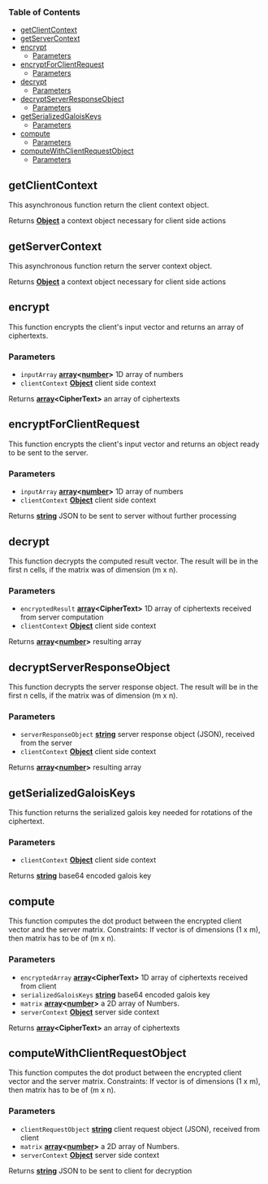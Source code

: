 <!-- Generated by documentation.js. Update this documentation by updating the source code. -->

### Table of Contents

-   [getClientContext][1]
-   [getServerContext][2]
-   [encrypt][3]
    -   [Parameters][4]
-   [encryptForClientRequest][5]
    -   [Parameters][6]
-   [decrypt][7]
    -   [Parameters][8]
-   [decryptServerResponseObject][9]
    -   [Parameters][10]
-   [getSerializedGaloisKeys][11]
    -   [Parameters][12]
-   [compute][13]
    -   [Parameters][14]
-   [computeWithClientRequestObject][15]
    -   [Parameters][16]

## getClientContext

This asynchronous function return the client context object.

Returns **[Object][17]** a context object necessary for client side actions

## getServerContext

This asynchronous function return the server context object.

Returns **[Object][17]** a context object necessary for client side actions

## encrypt

This function encrypts the client's input vector and returns an array of ciphertexts.

### Parameters

-   `inputArray` **[array][18]&lt;[number][19]>** 1D array of numbers
-   `clientContext` **[Object][17]** client side context

Returns **[array][18]&lt;CipherText>** an array of ciphertexts

## encryptForClientRequest

This function encrypts the client's input vector and returns an object ready to be sent to the server.

### Parameters

-   `inputArray` **[array][18]&lt;[number][19]>** 1D array of numbers
-   `clientContext` **[Object][17]** client side context

Returns **[string][20]** JSON to be sent to server without further processing

## decrypt

This function decrypts the computed result vector. The result will be in the first n cells, if the matrix was of dimension (m x n).

### Parameters

-   `encryptedResult` **[array][18]&lt;CipherText>** 1D array of ciphertexts received from server computation
-   `clientContext` **[Object][17]** client side context

Returns **[array][18]&lt;[number][19]>** resulting array

## decryptServerResponseObject

This function decrypts the server response object. The result will be in the first n cells, if the matrix was of dimension (m x n).

### Parameters

-   `serverResponseObject` **[string][20]** server response object (JSON), received from the server
-   `clientContext` **[Object][17]** client side context

Returns **[array][18]&lt;[number][19]>** resulting array

## getSerializedGaloisKeys

This function returns the serialized galois key needed for rotations of the ciphertext.

### Parameters

-   `clientContext` **[Object][17]** client side context

Returns **[string][20]** base64 encoded galois key

## compute

This function computes the dot product between the encrypted client vector and the server matrix.
Constraints: If vector is of dimensions (1 x m), then matrix has to be of (m x n).

### Parameters

-   `encryptedArray` **[array][18]&lt;CipherText>** 1D array of ciphertexts received from client
-   `serializedGaloisKeys` **[string][20]** base64 encoded galois key
-   `matrix` **[array][18]&lt;[number][19]>** a 2D array of Numbers.
-   `serverContext` **[Object][17]** server side context

Returns **[array][18]&lt;CipherText>** an array of ciphertexts

## computeWithClientRequestObject

This function computes the dot product between the encrypted client vector and the server matrix.
Constraints: If vector is of dimensions (1 x m), then matrix has to be of (m x n).

### Parameters

-   `clientRequestObject` **[string][20]** client request object (JSON), received from client
-   `matrix` **[array][18]&lt;[number][19]>** a 2D array of Numbers.
-   `serverContext` **[Object][17]** server side context

Returns **[string][20]** JSON to be sent to client for decryption

[1]: #getclientcontext

[2]: #getservercontext

[3]: #encrypt

[4]: #parameters

[5]: #encryptforclientrequest

[6]: #parameters-1

[7]: #decrypt

[8]: #parameters-2

[9]: #decryptserverresponseobject

[10]: #parameters-3

[11]: #getserializedgaloiskeys

[12]: #parameters-4

[13]: #compute

[14]: #parameters-5

[15]: #computewithclientrequestobject

[16]: #parameters-6

[17]: https://developer.mozilla.org/docs/Web/JavaScript/Reference/Global_Objects/Object

[18]: https://developer.mozilla.org/docs/Web/JavaScript/Reference/Global_Objects/Array

[19]: https://developer.mozilla.org/docs/Web/JavaScript/Reference/Global_Objects/Number

[20]: https://developer.mozilla.org/docs/Web/JavaScript/Reference/Global_Objects/String
